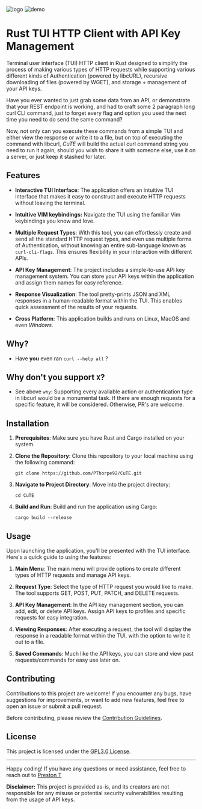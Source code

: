 ![logo](https://github.com/PThorpe92/CuTE/blob/tree/main/tests/logo.gif?raw=true)
![demo](https://github.com/PThorpe92/curl-tui-rs/assets/121899304/e50b009d-e766-48c8-9c6b-c1bbe07d00d2)



# Rust TUI HTTP Client with API Key Management


Terminal user interface (TUI) HTTP client in Rust designed to simplify the process of making various types of HTTP requests while supporting various different kinds of Authentication (powered by libcURL), recursive downloading of files (powered by WGET), and storage + management of your API keys.

Have you ever wanted to just grab some data from an API, or demonstrate that your REST endpoint is working, and had to craft some 2 paragraph long curl CLI command, just to forget every flag and option you used the next time you need to do send the same command? 

Now, not only can you execute these commands from a simple TUI and either view the response or write it to a file, but on top of executing the command with libcurl, _CuTE_ will build the actual curl command string you need to run it again, should you wish to share it with someone else, use it on a server, or just keep it stashed for later.

## Features

- **Interactive TUI Interface**: The application offers an intuitive TUI interface that makes it easy to construct and execute HTTP requests without leaving the terminal.

- **Intuitive VIM keybindings:**  Navigate the TUI using the familiar Vim keybindings you know and love.

- **Multiple Request Types**: With this tool, you can effortlessly create and send all the standard HTTP request types, and even use multiple forms of Authentication, without knowing an entire sub-language known as `curl-cli-flags`. This ensures flexibility in your interaction with different APIs.

- **API Key Management**: The project includes a simple-to-use API key management system. You can store your API keys within the application and assign them names for easy reference.

- **Response Visualization**: The tool pretty-prints JSON and XML responses in a human-readable format within the TUI. This enables quick assessment of the results of your requests.

- **Cross Platform**: This application builds and runs on Linux, MacOS and even _Windows_.


## Why?

- Have __you__ even ran `curl --help all` ?

## Why don't you support `X`?

- See above `why`: Supporting every available action or authentication type in libcurl would be a monumental task. If there are enough requests for a specific feature, it will be considered. Otherwise, PR's are welcome.


## Installation

1. **Prerequisites**: Make sure you have Rust and Cargo installed on your system.

2. **Clone the Repository**: Clone this repository to your local machine using the following command:
   ```
   git clone https://github.com/PThorpe92/CuTE.git
   ```

3. **Navigate to Project Directory**: Move into the project directory:
   ```
   cd CuTE
   ```

4. **Build and Run**: Build and run the application using Cargo:
   ```
   cargo build --release 
   ```

## Usage

Upon launching the application, you'll be presented with the TUI interface. Here's a quick guide to using the features:

1. **Main Menu**: The main menu will provide options to create different types of HTTP requests and manage API keys.

2. **Request Type**: Select the type of HTTP request you would like to make. The tool supports GET, POST, PUT, PATCH, and DELETE requests.

3. **API Key Management**: In the API key management section, you can add, edit, or delete API keys. Assign API keys to profiles and specific requests for easy integration.

4. **Viewing Responses**: After executing a request, the tool will display the response in a readable format within the TUI, with the option to write it out to a file.

5. **Saved Commands**: Much like the API keys, you can store and view past requests/commands for easy use later on.

## Contributing

Contributions to this project are welcome! If you encounter any bugs, have suggestions for improvements, or want to add new features, feel free to open an issue or submit a pull request.

Before contributing, please review the [Contribution Guidelines](CONTRIBUTING.md).

## License

This project is licensed under the [GPL3.0 License](LICENSE).

---

Happy coding! If you have any questions or need assistance, feel free to reach out to [Preston T](https://github.com/PThorpe92)

**Disclaimer:** This project is provided as-is, and its creators are not responsible for any misuse or potential security vulnerabilities resulting from the usage of API keys.

